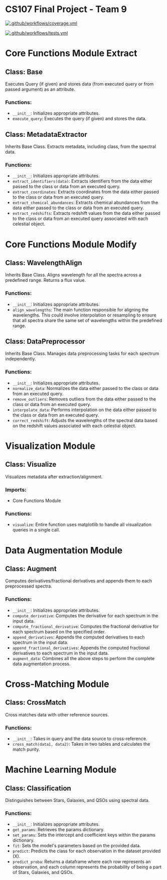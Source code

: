 # CS107 Final Project - Team 9
[![.github/workflows/coverage.yml](https://code.harvard.edu/CS107/team09_2023/actions/workflows/coverage.yml/badge.svg)](https://code.harvard.edu/CS107/team09_2023/actions/workflows/coverage.yml)

[![.github/workflows/tests.yml](https://code.harvard.edu/CS107/team09_2023/actions/workflows/tests.yml/badge.svg)](https://code.harvard.edu/CS107/team09_2023/actions/workflows/tests.yml)

# Core Functions Module Extract

## Class: Base
Executes Query (if given) and stores data (from executed query or from passed argument) as an attribute.

### Functions:
- `__init__`: Initializes appropriate attributes.
- `execute_query`: Executes the query (if given) and stores the data.

## Class: MetadataExtractor
Inherits Base Class.
Extracts metadata, including class, from the spectral data.

### Functions:
- `__init__`: Initializes appropriate attributes.
- `extract_identifiers(data)`: Extracts identifiers from the data either passed to the class or data from an executed query.
- `extract_coordinates`: Extracts coordinates from the data either passed to the class or data from an executed query.
- `extract_chemical_abundances`: Extracts chemical abundances from the data either passed to the class or data from an executed query.
- `extract_redshifts`: Extracts redshift values from the data either passed to the class or data from an executed query associated with each celestial object.

# Core Functions Module Modify

## Class: WavelengthAlign
Inherits Base Class.
Aligns wavelength for all the spectra across a predefined range.
Returns a flux value.

### Functions:
- `__init__`: Initializes appropriate attributes.
- `align_wavelengths`: The main function responsible for aligning the wavelengths. This could involve interpolation or resampling to ensure that all spectra share the same set of wavelengths within the predefined range.

## Class: DataPreprocessor
Inherits Base Class.
Manages data preprocessing tasks for each spectrum independently.

### Functions:
- `__init__`: Initializes appropriate attributes.
- `normalize_data`: Normalizes the data either passed to the class or data from an executed query.
- `remove_outliers`: Removes outliers from the data either passed to the class or data from an executed query.
- `interpolate_data`: Performs interpolation on the data either passed to the class or data from an executed query.
- `correct_redshift`: Adjusts the wavelengths of the spectral data based on the redshift values associated with each celestial object.

# Visualization Module

## Class: Visualize
Visualizes metadata after extraction/alignment.

### Imports:
- Core Functions Module

### Functions:
- `visualize`: Entire function uses matplotlib to handle all visualization queries in a single call.

# Data Augmentation Module

## Class: Augment
Computes derivatives/fractional derivatives and appends them to each preprocessed spectra.

### Functions:
- `__init__`: Initializes appropriate attributes.
- `compute_derivative`: Computes the derivative for each spectrum in the input data.
- `compute_fractional_derivative`: Computes the fractional derivative for each spectrum based on the specified order.
- `append_derivatives`: Appends the computed derivatives to each spectrum in the input data.
- `append_fractional_derivatives`: Appends the computed fractional derivatives to each spectrum in the input data.
- `augment_data`: Combines all the above steps to perform the complete data augmentation process.

# Cross-Matching Module

## Class: CrossMatch
Cross matches data with other reference sources.

### Functions:
- `__init__`: Takes in query and the data source to cross-reference.
- `cross_match(data1, data2)`: Takes in two tables and calculates the match purity.

# Machine Learning Module

## Class: Classification
Distinguishes between Stars, Galaxies, and QSOs using spectral data. 

### Functions:
- `__init__`: Initializes appropriate attributes.
- `get_params`: Retrieves the params dictionary.
- `set_params`: Sets the intercept and coefficient keys within the params dictionary.
- `fit`: Sets the model's parameters based on the provided data.
- `predict`: Predicts the class for each observation in the dataset provided (X).
- `predict_proba`: Returns a dataframe where each row represents an observation, and each column represents the probability of being a part of Stars, Galaxies, and QSOs.

